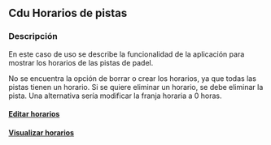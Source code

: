 ## Cdu Horarios de pistas

### Descripción

En este caso de uso se describe la funcionalidad de la aplicación para mostrar los horarios de las pistas de padel.

No se encuentra la opción de borrar o crear los horarios, ya que todas las pistas tienen un horario. Si se quiere eliminar un horario, se debe eliminar la pista. Una alternativa sería modificar la franja horaria a 0 horas.

#### [Editar horarios](./CduEditarHorario/DiagramaDeEstados.svg)

#### [Visualizar horarios](./CduVisualizarHorario/DiagramaDeEstados.svg)
